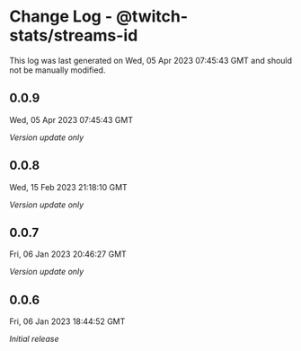 # Change Log - @twitch-stats/streams-id

This log was last generated on Wed, 05 Apr 2023 07:45:43 GMT and should not be manually modified.

## 0.0.9
Wed, 05 Apr 2023 07:45:43 GMT

_Version update only_

## 0.0.8
Wed, 15 Feb 2023 21:18:10 GMT

_Version update only_

## 0.0.7
Fri, 06 Jan 2023 20:46:27 GMT

_Version update only_

## 0.0.6
Fri, 06 Jan 2023 18:44:52 GMT

_Initial release_

